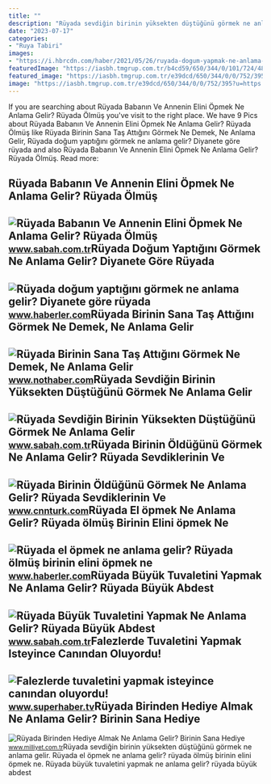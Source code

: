 ```yaml
---
title: ""
description: "Rüyada sevdiğin birinin yüksekten düştüğünü görmek ne anlama gelir"
date: "2023-07-17"
categories:
- "Ruya Tabiri"
images:
- "https://i.hbrcdn.com/haber/2021/05/26/ruyada-dogum-yapmak-ne-anlama-gelir-ruyada-14156915_1752_amp.jpg"
featuredImage: "https://iasbh.tmgrup.com.tr/b4cd59/650/344/0/101/724/481?u=https://isbh.tmgrup.com.tr/sbh/2022/04/20/ruyada-buyuk-tuvaletini-yapmak-ne-anlama-gelir-ruyada-buyuk-abdest-yapmak-ve-temizlemek-anlami-1650438870540.jpg"
featured_image: "https://iasbh.tmgrup.com.tr/e39dcd/650/344/0/0/752/395?u=https://isbh.tmgrup.com.tr/sbh/2022/10/14/ruyada-sevdigin-birinin-yuksekten-dustugunu-gormek-ne-anlama-gelir-ruyada-sevdigin-birinin-yuksekten-dusmesini-1665729878700.jpg"
image: "https://iasbh.tmgrup.com.tr/e39dcd/650/344/0/0/752/395?u=https://isbh.tmgrup.com.tr/sbh/2022/10/14/ruyada-sevdigin-birinin-yuksekten-dustugunu-gormek-ne-anlama-gelir-ruyada-sevdigin-birinin-yuksekten-dusmesini-1665729878700.jpg"
---
```


If you are searching about Rüyada Babanın Ve Annenin Elini Öpmek Ne Anlama Gelir? Rüyada Ölmüş you've visit to the right place. We have 9 Pics about Rüyada Babanın Ve Annenin Elini Öpmek Ne Anlama Gelir? Rüyada Ölmüş like Rüyada Birinin Sana Taş Attığını Görmek Ne Demek, Ne Anlama Gelir, Rüyada doğum yaptığını görmek ne anlama gelir? Diyanete göre rüyada and also Rüyada Babanın Ve Annenin Elini Öpmek Ne Anlama Gelir? Rüyada Ölmüş. Read more:

Rüyada Babanın Ve Annenin Elini Öpmek Ne Anlama Gelir? Rüyada Ölmüş
-------------------------------------------------------------------

 ![Rüyada Babanın Ve Annenin Elini Öpmek Ne Anlama Gelir? Rüyada Ölmüş](https://iasbh.tmgrup.com.tr/99be5a/752/395/0/28/787/441?u=https://isbh.tmgrup.com.tr/sbh/2021/09/21/ruyada-el-opmek-ne-anlama-gelir-ruyada-olmus-birinin-elini-opmek-ne-demek-1632220811600.jpg) <small>www.sabah.com.tr</small>Rüyada Doğum Yaptığını Görmek Ne Anlama Gelir? Diyanete Göre Rüyada
-------------------------------------------------------------------

 ![Rüyada doğum yaptığını görmek ne anlama gelir? Diyanete göre rüyada](https://i.hbrcdn.com/haber/2021/05/26/ruyada-dogum-yapmak-ne-anlama-gelir-ruyada-14156915_1752_amp.jpg) <small>www.haberler.com</small>Rüyada Birinin Sana Taş Attığını Görmek Ne Demek, Ne Anlama Gelir
-----------------------------------------------------------------

 ![Rüyada Birinin Sana Taş Attığını Görmek Ne Demek, Ne Anlama Gelir](https://i.nothaber.com/storage/files/images/2021/08/24/ruyada-birinin-sana-tas-attigini-gormek-ne-anlama-gelir-1080x1920-6124eb2b99555.jpg) <small>www.nothaber.com</small>Rüyada Sevdiğin Birinin Yüksekten Düştüğünü Görmek Ne Anlama Gelir
------------------------------------------------------------------

 ![Rüyada Sevdiğin Birinin Yüksekten Düştüğünü Görmek Ne Anlama Gelir](https://iasbh.tmgrup.com.tr/e39dcd/650/344/0/0/752/395?u=https://isbh.tmgrup.com.tr/sbh/2022/10/14/ruyada-sevdigin-birinin-yuksekten-dustugunu-gormek-ne-anlama-gelir-ruyada-sevdigin-birinin-yuksekten-dusmesini-1665729878700.jpg) <small>www.sabah.com.tr</small>Rüyada Birinin Öldüğünü Görmek Ne Anlama Gelir? Rüyada Sevdiklerinin Ve
-----------------------------------------------------------------------

 ![Rüyada Birinin Öldüğünü Görmek Ne Anlama Gelir? Rüyada Sevdiklerinin Ve](https://i.cnnturk.com/i/cnnturk/75/0x0/60fb2a9879da3e1260158e77.jpg) <small>www.cnnturk.com</small>Rüyada El öpmek Ne Anlama Gelir? Rüyada ölmüş Birinin Elini öpmek Ne
--------------------------------------------------------------------

 ![Rüyada el öpmek ne anlama gelir? Rüyada ölmüş birinin elini öpmek ne](https://i.hbrcdn.com/haber/2021/07/26/ruyada-el-opmek-ne-anlama-gelir-ruyada-olmus-14288657_5964_amp.jpg) <small>www.haberler.com</small>Rüyada Büyük Tuvaletini Yapmak Ne Anlama Gelir? Rüyada Büyük Abdest
-------------------------------------------------------------------

 ![Rüyada Büyük Tuvaletini Yapmak Ne Anlama Gelir? Rüyada Büyük Abdest](https://iasbh.tmgrup.com.tr/b4cd59/650/344/0/101/724/481?u=https://isbh.tmgrup.com.tr/sbh/2022/04/20/ruyada-buyuk-tuvaletini-yapmak-ne-anlama-gelir-ruyada-buyuk-abdest-yapmak-ve-temizlemek-anlami-1650438870540.jpg) <small>www.sabah.com.tr</small>Falezlerde Tuvaletini Yapmak Isteyince Canından Oluyordu!
---------------------------------------------------------

 ![Falezlerde tuvaletini yapmak isteyince canından oluyordu!](https://img.superhaber.tv/storage/files/images/2022/06/28/kapakk-rvcy-cover-VyKz_cover.jpg) <small>www.superhaber.tv</small>Rüyada Birinden Hediye Almak Ne Anlama Gelir? Birinin Sana Hediye
-----------------------------------------------------------------

 ![Rüyada Birinden Hediye Almak Ne Anlama Gelir? Birinin Sana Hediye](https://image.milimaj.com/i/milliyet/75/0x410/6474adc886b24a2914f8ad89.jpg) <small>www.milliyet.com.tr</small>Rüyada sevdiğin birinin yüksekten düştüğünü görmek ne anlama gelir. Rüyada el öpmek ne anlama gelir? rüyada ölmüş birinin elini öpmek ne. Rüyada büyük tuvaletini yapmak ne anlama gelir? rüyada büyük abdest

